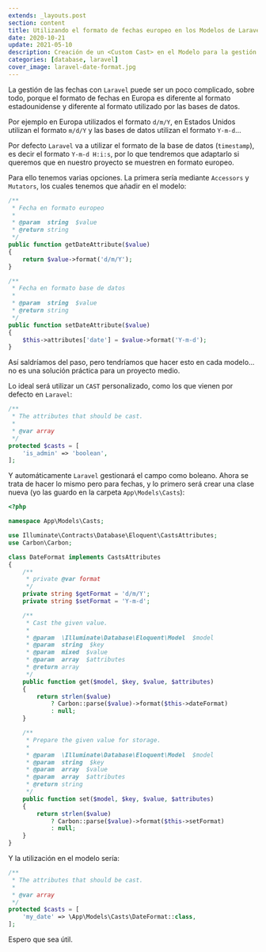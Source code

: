 ```yaml
---
extends: _layouts.post
section: content
title: Utilizando el formato de fechas europeo en los Modelos de Laravel
date: 2020-10-21
update: 2021-05-10
description: Creación de un <Custom Cast> en el Modelo para la gestión del formato de fechas en Laravel de forma automática.
categories: [database, laravel]
cover_image: laravel-date-format.jpg
---
```


La gestión de las fechas con `Laravel` puede ser un poco complicado, sobre todo, porque el formato de fechas en Europa es diferente al formato estadounidense y diferente al formato utilizado por las bases de datos.

Por ejemplo en Europa utilizados el formato `d/m/Y`, en Estados Unidos utilizan el formato `m/d/Y` y las bases de datos utilizan el formato `Y-m-d`...

Por defecto `Laravel` va a utilizar el formato de la base de datos (`timestamp`), es decir el formato `Y-m-d H:i:s`, por lo que tendremos que adaptarlo si queremos que en nuestro proyecto se muestren en formato europeo.

Para ello tenemos varias opciones. La primera sería mediante `Accessors` y `Mutators`, los cuales tenemos que añadir en el modelo:

```php
/**
 * Fecha en formato europeo
 *
 * @param  string  $value
 * @return string
 */
public function getDateAttribute($value)
{
    return $value->format('d/m/Y');
}

/**
 * Fecha en formato base de datos
 *
 * @param  string  $value
 * @return string
 */
public function setDateAttribute($value)
{
    $this->attributes['date'] = $value->format('Y-m-d');
}
```

Así saldríamos del paso, pero tendríamos que hacer esto en cada modelo... no es una solución práctica para un proyecto medio.

Lo ideal será utilizar un `CAST` personalizado, como los que vienen por defecto en `Laravel`:

```php
/**
 * The attributes that should be cast.
 *
 * @var array
 */
protected $casts = [
    'is_admin' => 'boolean',
];
```

Y automáticamente `Laravel` gestionará el campo como boleano. Ahora se trata de hacer lo mismo pero para fechas, y lo primero será crear una clase nueva (yo las guardo en la carpeta `App\Models\Casts`):

```php
<?php

namespace App\Models\Casts;

use Illuminate\Contracts\Database\Eloquent\CastsAttributes;
use Carbon\Carbon;

class DateFormat implements CastsAttributes
{
    /**
     * private @var format
     */
    private string $getFormat = 'd/m/Y';
    private string $setFormat = 'Y-m-d';

    /**
     * Cast the given value.
     *
     * @param  \Illuminate\Database\Eloquent\Model  $model
     * @param  string  $key
     * @param  mixed  $value
     * @param  array  $attributes
     * @return array
     */
    public function get($model, $key, $value, $attributes)
    {
        return strlen($value)
            ? Carbon::parse($value)->format($this->dateFormat)
            : null;
    }

    /**
     * Prepare the given value for storage.
     *
     * @param  \Illuminate\Database\Eloquent\Model  $model
     * @param  string  $key
     * @param  array  $value
     * @param  array  $attributes
     * @return string
     */
    public function set($model, $key, $value, $attributes)
    {
        return strlen($value)
            ? Carbon::parse($value)->format($this->setFormat)
            : null;
    }
}
```

Y la utilización en el modelo sería:

```php
/**
 * The attributes that should be cast.
 *
 * @var array
 */
protected $casts = [
    'my_date' => \App\Models\Casts\DateFormat::class,
];
```

Espero que sea útil.
